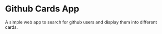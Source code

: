 # Github Cards App
A simple web app to search for github users and display them into different cards.